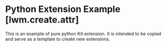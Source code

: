# Python Extension Example [lwm.create.attr]

This is an example of pure python Kit extension. It is intended to be copied and serve as a template to create new extensions.

